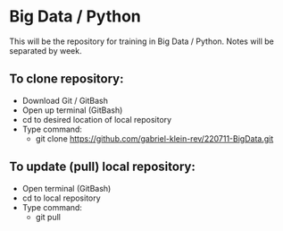 # Big Data / Python
This will be the repository for training in Big Data / Python. Notes will be separated by week. 

## To clone repository:

* Download Git / GitBash
* Open up terminal (GitBash)
* cd to desired location of local repository
* Type command:
	* git clone https://github.com/gabriel-klein-rev/220711-BigData.git

## To update (pull) local repository:

* Open terminal (GitBash)
* cd to local repository
* Type command:
	* git pull